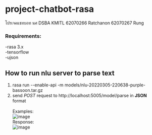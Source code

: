 # project-chatbot-rasa
โปรเจคแชทบอท นศ DSBA KMITL
62070266 Ratchanon
62070267 Rung

### Requirements:
-rasa 3.x </br>
-tensorflow </br>
-ujson

## How to run nlu server to parse text

1) rasa run --enable-api -m models/nlu-20220305-220638-purple-bassoon.tar.gz
2) send *POST* request to http://localhost:5005/model/parse in **JSON** format
</br></br>
Examples:</br>
![image](https://user-images.githubusercontent.com/54878524/156889864-5ba8b350-f957-4e21-8ae0-23a4574aff0a.png)</br>
Response:</br>
![image](https://user-images.githubusercontent.com/54878524/156889907-6e68ab80-8268-49f4-8fa6-89237f9e4430.png)
